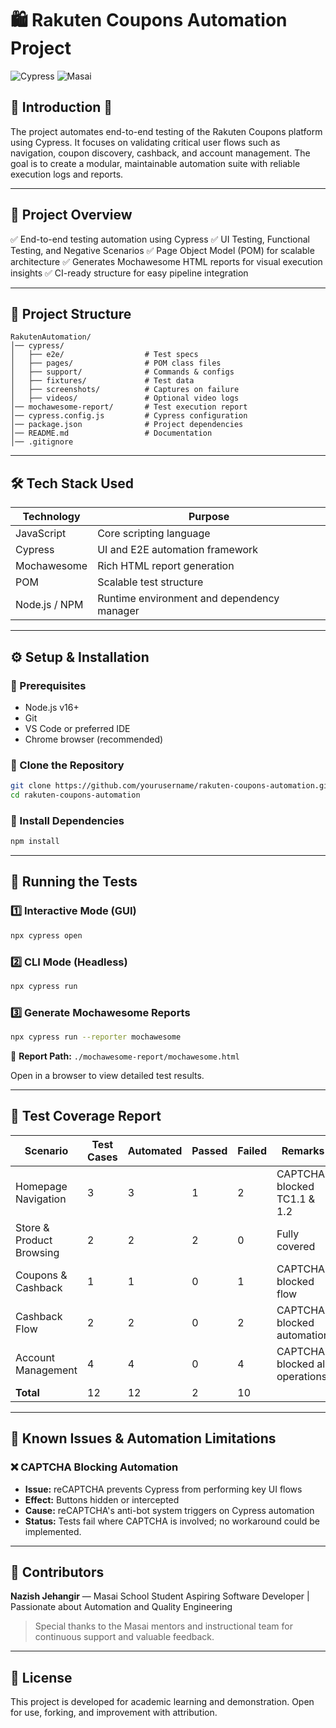 # 🛍️ Rakuten Coupons Automation Project

![Cypress](https://img.shields.io/badge/Cypress-Testing-brightgreen) ![Masai](https://img.shields.io/badge/Masai-School-red)

## 📌 Introduction 🚀

The project automates end-to-end testing of the Rakuten Coupons platform using Cypress. It focuses on validating critical user flows such as navigation, coupon discovery, cashback, and account management. The goal is to create a modular, maintainable automation suite with reliable execution logs and reports.

---

## 🔹 Project Overview

✅ End-to-end testing automation using Cypress
✅ UI Testing, Functional Testing, and Negative Scenarios
✅ Page Object Model (POM) for scalable architecture
✅ Generates Mochawesome HTML reports for visual execution insights
✅ CI-ready structure for easy pipeline integration

---

## 📂 Project Structure

```
RakutenAutomation/
│── cypress/
│   ├── e2e/                  # Test specs
│   ├── pages/                # POM class files
│   ├── support/              # Commands & configs
│   ├── fixtures/             # Test data
│   ├── screenshots/          # Captures on failure
│   ├── videos/               # Optional video logs
│── mochawesome-report/       # Test execution report
│── cypress.config.js         # Cypress configuration
│── package.json              # Project dependencies
│── README.md                 # Documentation
│── .gitignore
```

---

## 🛠️ Tech Stack Used

| Technology    | Purpose                                    |
| ------------- | ------------------------------------------ |
| JavaScript    | Core scripting language                    |
| Cypress       | UI and E2E automation framework            |
| Mochawesome   | Rich HTML report generation                |
| POM           | Scalable test structure                    |
| Node.js / NPM | Runtime environment and dependency manager |

---

## ⚙️ Setup & Installation

### 🔹 Prerequisites

* Node.js v16+
* Git
* VS Code or preferred IDE
* Chrome browser (recommended)

### 🔹 Clone the Repository

```bash
git clone https://github.com/yourusername/rakuten-coupons-automation.git
cd rakuten-coupons-automation
```

### 🔹 Install Dependencies

```bash
npm install
```

---

## 🚀 Running the Tests

### 1️⃣ Interactive Mode (GUI)

```bash
npx cypress open
```

### 2️⃣ CLI Mode (Headless)

```bash
npx cypress run
```

### 3️⃣ Generate Mochawesome Reports

```bash
npx cypress run --reporter mochawesome
```

📍 **Report Path:** `./mochawesome-report/mochawesome.html`

Open in a browser to view detailed test results.

---
## 🧾 Test Coverage Report

| Scenario                 | Test Cases | Automated | Passed | Failed | Remarks                        |
| ------------------------ | ---------- | --------- | ------ | ------ | ------------------------------ |
| Homepage Navigation      | 3          | 3         | 1      | 2      | CAPTCHA blocked TC1.1 & 1.2    |
| Store & Product Browsing | 2          | 2         | 2      | 0      | Fully covered                  |
| Coupons & Cashback       | 1          | 1         | 0      | 1      | CAPTCHA blocked flow           |
| Cashback Flow            | 2          | 2         | 0      | 2      | CAPTCHA blocked automation     |
| Account Management       | 4          | 4         | 0      | 4      | CAPTCHA blocked all operations |
| **Total**                | 12         | 12        | 2      | 10     |                                |

---

## 🐞 Known Issues & Automation Limitations

### ❌ CAPTCHA Blocking Automation

* **Issue:** reCAPTCHA prevents Cypress from performing key UI flows
* **Effect:** Buttons hidden or intercepted
* **Cause:** reCAPTCHA's anti-bot system triggers on Cypress automation
* **Status:** Tests fail where CAPTCHA is involved; no workaround could be implemented.

---

## 🤝 Contributors

**Nazish Jehangir** — Masai School Student
Aspiring Software Developer | Passionate about Automation and Quality Engineering

> Special thanks to the Masai mentors and instructional team for continuous support and valuable feedback.

---

## 📃 License

This project is developed for academic learning and demonstration. Open for use, forking, and improvement with attribution.
